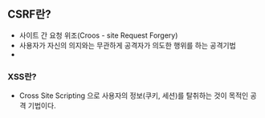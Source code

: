 ## CSRF란?

* 사이트 간 요청 위조(Croos - site Request Forgery)
* 사용자가 자신의 의지와는 무관하게 공격자가 의도한 행위를 하는 공격기법
* 





### XSS란?

* Cross Site Scripting 으로 사용자의 정보(쿠키, 세션)를 탈취하는 것이 목적인 공격 기법이다.